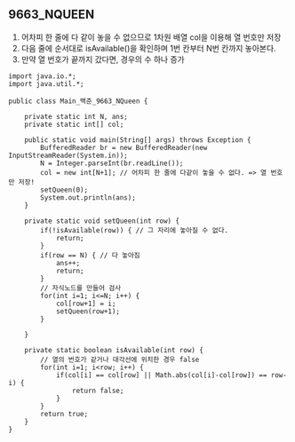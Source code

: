 ## 9663_NQUEEN

1. 어차피 한 줄에 다 같이 놓을 수 없으므로 1차원 배열 col을 이용해 열 번호만 저장
2. 다음 줄에 순서대로 isAvailable()을 확인하며 1번 칸부터 N번 칸까지 놓아본다.
3. 만약 열 번호가 끝까지 갔다면, 경우의 수 하나 증가

```
import java.io.*;
import java.util.*;

public class Main_백준_9663_NQueen {
	
	private static int N, ans;
	private static int[] col;

	public static void main(String[] args) throws Exception {
		BufferedReader br = new BufferedReader(new InputStreamReader(System.in));
		N = Integer.parseInt(br.readLine());
		col = new int[N+1]; // 어차피 한 줄에 다같이 놓을 수 없다. => 열 번호만 저장!
		setQueen(0);
		System.out.println(ans);
	}

	private static void setQueen(int row) {
		if(!isAvailable(row)) { // 그 자리에 놓아질 수 없다.
			return;
		}
		if(row == N) { // 다 놓아짐
			ans++;
			return;
		}
		// 자식노드를 만들어 검사
		for(int i=1; i<=N; i++) {
			col[row+1] = i;
			setQueen(row+1);
		}
		
	}

	private static boolean isAvailable(int row) {
		// 열의 번호가 같거나 대각선에 위치한 경우 false
		for(int i=1; i<row; i++) {
			if(col[i] == col[row] || Math.abs(col[i]-col[row]) == row-i) {
				return false;
			}
		}
		return true;
	}
}
```
